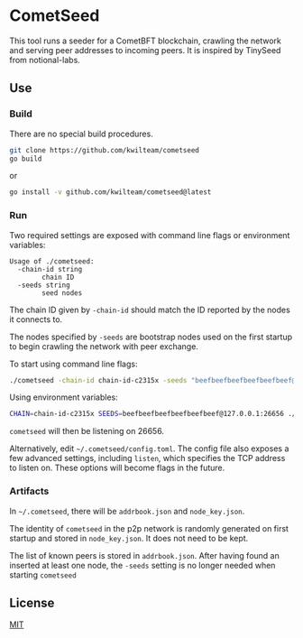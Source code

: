 # CometSeed

This tool runs a seeder for a CometBFT blockchain, crawling the network and
serving peer addresses to incoming peers.  It is inspired by TinySeed from
notional-labs.

## Use

### Build

There are no special build procedures.

```sh
git clone https://github.com/kwilteam/cometseed
go build
```

or

```sh
go install -v github.com/kwilteam/cometseed@latest
```

### Run

Two required settings are exposed with command line flags or environment variables:

```plain
Usage of ./cometseed:
  -chain-id string
    	chain ID
  -seeds string
    	seed nodes
```

The chain ID given by `-chain-id` should match the ID reported by the nodes it connects to.

The nodes specified by `-seeds` are bootstrap nodes used on the first startup to begin crawling the network with peer exchange.

To start using command line flags:

```sh
./cometseed -chain-id chain-id-c2315x -seeds "beefbeefbeefbeefbeefbeef@127.0.0.1:26656"
```

Using environment variables:

```sh
CHAIN=chain-id-c2315x SEEDS=beefbeefbeefbeefbeefbeef@127.0.0.1:26656 ./cometseed
```

`cometseed` will then be listening on 26656.

Alternatively, edit `~/.cometseed/config.toml`. The config file also exposes a few advanced settings, including `listen`, which specifies the TCP address to listen on.  These options will become flags in the future.

### Artifacts

In `~/.cometseed`, there will be `addrbook.json` and `node_key.json`.

The identity of `cometseed` in the p2p network is randomly generated on first startup and stored in `node_key.json`. It does not need to be kept.

The list of known peers is stored in `addrbook.json`. After having found an inserted at least one node, the `-seeds` setting is no longer needed when starting `cometseed`

## License

[MIT](./LICENSE)

